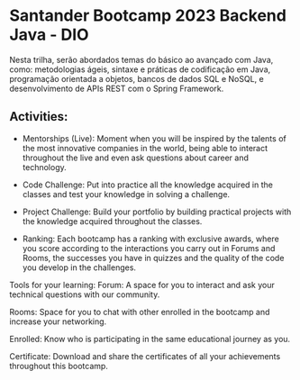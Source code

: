 # Santander Bootcamp 2023 Backend Java - DIO

Nesta trilha, serão abordados temas do básico ao avançado com Java, como: metodologias ágeis, sintaxe e práticas de codificação em Java, programação orientada a objetos, bancos de dados SQL e NoSQL, e desenvolvimento de APIs REST com o Spring Framework.

## Activities:
* Mentorships (Live): Moment when you will be inspired by the talents of the most innovative companies in the world, being able to interact throughout the live and even ask questions about career and technology.

* Code Challenge: Put into practice all the knowledge acquired in the classes and test your knowledge in solving a challenge.

* Project Challenge: Build your portfolio by building practical projects with the knowledge acquired throughout the classes.

* Ranking: Each bootcamp has a ranking with exclusive awards, where you score according to the interactions you carry out in Forums and Rooms, the successes you have in quizzes and the quality of the code you develop in the challenges.

Tools for your learning:
Forum: A space for you to interact and ask your technical questions with our community.

Rooms: Space for you to chat with other enrolled in the bootcamp and increase your networking.

Enrolled: Know who is participating in the same educational journey as you.

Certificate: Download and share the certificates of all your achievements throughout this bootcamp.
